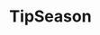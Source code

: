 ---
layout: aitool
title: TipSeason
siteurl: https://tipseason.com/
image: https://tipseason.com/assets/images/midjourney-series-tipseason.png
description: "A free stable diffusion API tool with many models to help implement generative AI into your app.
<br><br>Prodia is changing the game of AI integration in software applications by offering an easily accessible API for image and music generation. Their mission to democratize AI has resulted in over one million API-generated creations every week.
<br><br>Prodia's Stable Diffusion API is streamlined and user-friendly, eliminating the need for developers to handle their own GPU infrastructure. With Prodia, the hassle of training AI models and managing GPU resources is a thing of the past. Their powerful GPU resources do the heavy lifting, allowing developers to focus on bringing their AI vision to life.
<br><br>To learn more about how Prodia can help make your AI dreams a reality, sign up and start building today." 
tech: [Vue.js, Github Pages]
tags: [Programming, AI Tools, Blogging]
category: Writing
pricing: Free
featured: false
paidcustomer: false
---